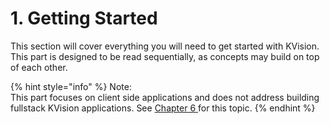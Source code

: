 # 1. Getting Started

This section will cover everything you will need to get started with KVision. This part is designed to be read sequentially, as concepts may build on top of each other.

{% hint style="info" %}
Note:\
This part focuses on client side applications and does not address building fullstack KVision applications. See [Chapter 6](../6.-full-stack-development-guide/)[ ](../6.-full-stack-development-guide/)for this topic.
{% endhint %}

